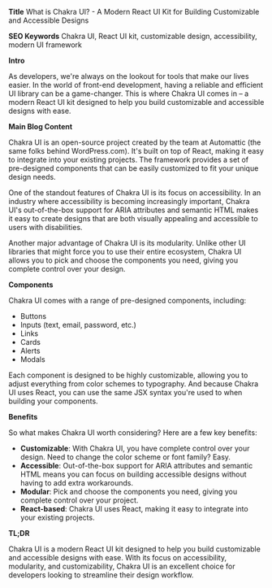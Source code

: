 **Title**
What is Chakra UI? - A Modern React UI Kit for Building Customizable and Accessible Designs

**SEO Keywords**
Chakra UI, React UI kit, customizable design, accessibility, modern UI framework

**Intro**

As developers, we're always on the lookout for tools that make our lives easier. In the world of front-end development, having a reliable and efficient UI library can be a game-changer. This is where Chakra UI comes in – a modern React UI kit designed to help you build customizable and accessible designs with ease.

**Main Blog Content**

Chakra UI is an open-source project created by the team at Automattic (the same folks behind WordPress.com). It's built on top of React, making it easy to integrate into your existing projects. The framework provides a set of pre-designed components that can be easily customized to fit your unique design needs.

One of the standout features of Chakra UI is its focus on accessibility. In an industry where accessibility is becoming increasingly important, Chakra UI's out-of-the-box support for ARIA attributes and semantic HTML makes it easy to create designs that are both visually appealing and accessible to users with disabilities.

Another major advantage of Chakra UI is its modularity. Unlike other UI libraries that might force you to use their entire ecosystem, Chakra UI allows you to pick and choose the components you need, giving you complete control over your design.

**Components**

Chakra UI comes with a range of pre-designed components, including:

* Buttons
* Inputs (text, email, password, etc.)
* Links
* Cards
* Alerts
* Modals

Each component is designed to be highly customizable, allowing you to adjust everything from color schemes to typography. And because Chakra UI uses React, you can use the same JSX syntax you're used to when building your components.

**Benefits**

So what makes Chakra UI worth considering? Here are a few key benefits:

* **Customizable**: With Chakra UI, you have complete control over your design. Need to change the color scheme or font family? Easy.
* **Accessible**: Out-of-the-box support for ARIA attributes and semantic HTML means you can focus on building accessible designs without having to add extra workarounds.
* **Modular**: Pick and choose the components you need, giving you complete control over your project.
* **React-based**: Chakra UI uses React, making it easy to integrate into your existing projects.

**TL;DR**

Chakra UI is a modern React UI kit designed to help you build customizable and accessible designs with ease. With its focus on accessibility, modularity, and customizability, Chakra UI is an excellent choice for developers looking to streamline their design workflow.